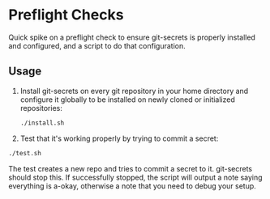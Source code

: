 # Preflight Checks

Quick spike on a preflight check to ensure git-secrets is properly installed and
configured, and a script to do that configuration.

## Usage

1. Install git-secrets on every git repository in your home directory and
   configure it globally to be installed on newly cloned or initialized
   repositories:

   ```bash
   ./install.sh
   ```

2. Test that it's working properly by trying to commit a secret:

  ```bash
  ./test.sh
  ````

The test creates a new repo and tries to commit a secret to it. git-secrets
should stop this. If successfully stopped, the script will output a note saying
everything is a-okay, otherwise a note that you need to debug your setup.
